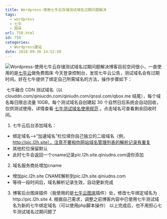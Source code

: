 ```yaml
---
title: Wordpress-使用七牛云存储测试域名过期问题解决
tags:
  - wordpress
  - 七牛
  - 图床
url: 750.html
id: 750
categories:
  - Wordpress建站
date: 2018-09-30 14:52:50
---
```


![Wordpress-使用七牛云存储测试域名过期问题解决](http://pic.l2h.site/l2hsitec9fcc3cec3fdfc03222bc595dd3f8794a4c2264f.jpg "Wordpress-使用七牛云存储测试域名过期问题解决")博客目前空间很小，一直使用的是[七牛云](https://portal.qiniu.com/signup?code=3leqs5tm1essy)做免费图床 今天登录控制台，发现七牛云公告，测试域名会有过期时间。好在七牛提供了绑定自己所需域名的方法，操作步骤如下：

 七牛融合 CDN 测试域名（以 clouddn.com/qiniucdn.com/qiniudn.com/qnssl.com/qbox.me 结尾），每个域名每日限总流量 10GB，每个测试域名自创建起 30 个自然日后系统会自动回收，仅供测试使用，详情查看 [七牛测试域名使用规范](https://developer.qiniu.com/fusion/kb/1319/test-domain-access-restriction-rules) 。点击域名可查看剩余回收时间。

1. 七牛云后台添加域名：

*   绑定域名-->“加速域名”栏位填你自己独立的二级域名（例，http://pic.l2h.site），注意不要和你网站域名管理列表的解析记录有重复
*   其他栏位保留默认
*   此时七牛会返回一个cname记录pic.l2h.site.qiniudns.com请你添加

2. 域名服务商处增加cname

*   增加pic.l2h.site CNAME解析到pic.l2h.site.qiniudns.com
*   等待一段时间后，域名解析记录生效，自动更新完成

3. 博客后台图床插件（我使用的是[七牛云图床](http://www.75271.com/)插件）处，修改七牛绑定域名为http://pic.l2h.site 4. 根据自己需求，调整之前博客内容中已使用七牛测试域名为新的七牛绑定域名（可以使用php脚本操作） 以上完成后，也不用担心七牛测试域名过期问题了